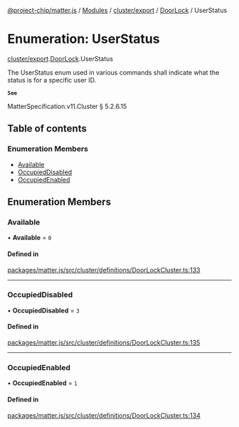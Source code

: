 [@project-chip/matter.js](../README.md) / [Modules](../modules.md) / [cluster/export](../modules/cluster_export.md) / [DoorLock](../modules/cluster_export.DoorLock.md) / UserStatus

# Enumeration: UserStatus

[cluster/export](../modules/cluster_export.md).[DoorLock](../modules/cluster_export.DoorLock.md).UserStatus

The UserStatus enum used in various commands shall indicate what the status is for a specific user ID.

**`See`**

MatterSpecification.v11.Cluster § 5.2.6.15

## Table of contents

### Enumeration Members

- [Available](cluster_export.DoorLock.UserStatus.md#available)
- [OccupiedDisabled](cluster_export.DoorLock.UserStatus.md#occupieddisabled)
- [OccupiedEnabled](cluster_export.DoorLock.UserStatus.md#occupiedenabled)

## Enumeration Members

### Available

• **Available** = ``0``

#### Defined in

[packages/matter.js/src/cluster/definitions/DoorLockCluster.ts:133](https://github.com/project-chip/matter.js/blob/6d3b6a5d957d88a9231d6ecab4bb41f8133112be/packages/matter.js/src/cluster/definitions/DoorLockCluster.ts#L133)

___

### OccupiedDisabled

• **OccupiedDisabled** = ``3``

#### Defined in

[packages/matter.js/src/cluster/definitions/DoorLockCluster.ts:135](https://github.com/project-chip/matter.js/blob/6d3b6a5d957d88a9231d6ecab4bb41f8133112be/packages/matter.js/src/cluster/definitions/DoorLockCluster.ts#L135)

___

### OccupiedEnabled

• **OccupiedEnabled** = ``1``

#### Defined in

[packages/matter.js/src/cluster/definitions/DoorLockCluster.ts:134](https://github.com/project-chip/matter.js/blob/6d3b6a5d957d88a9231d6ecab4bb41f8133112be/packages/matter.js/src/cluster/definitions/DoorLockCluster.ts#L134)
